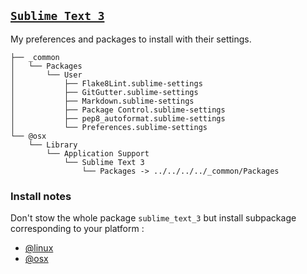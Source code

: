 ## [`Sublime Text 3`](https://www.sublimetext.com)

My preferences and packages to install with their settings.


<!--- Tree block injection -->
    ├── _common
    │   └── Packages
    │       └── User
    │           ├── Flake8Lint.sublime-settings
    │           ├── GitGutter.sublime-settings
    │           ├── Markdown.sublime-settings
    │           ├── Package Control.sublime-settings
    │           ├── pep8_autoformat.sublime-settings
    │           └── Preferences.sublime-settings
    └── @osx
        └── Library
            └── Application Support
                └── Sublime Text 3
                    └── Packages -> ../../../../_common/Packages

### Install notes

Don't stow the whole package `sublime_text_3` but install subpackage corresponding to your platform : 
- [@linux](https://github.com/Kraymer/F-dotfiles/tree/master/sublime_text_3/%40linux)
- [@osx](https://github.com/Kraymer/F-dotfiles/tree/master/sublime_text_3/%40osx)
